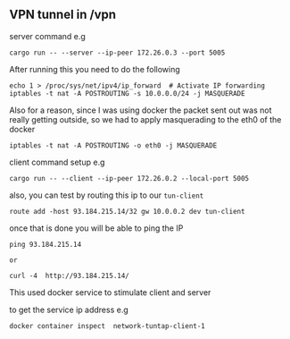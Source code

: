 ## VPN tunnel in /vpn

server command e.g

```
cargo run -- --server --ip-peer 172.26.0.3 --port 5005
```

After running this you need to do the following

```
echo 1 > /proc/sys/net/ipv4/ip_forward  # Activate IP forwarding
iptables -t nat -A POSTROUTING -s 10.0.0.0/24 -j MASQUERADE
```

Also for a reason, since I was using docker the packet sent out was not really getting outside, so we had to apply masquerading to the eth0 of the docker

```
iptables -t nat -A POSTROUTING -o eth0 -j MASQUERADE
```

client command setup e.g

```
cargo run -- --client --ip-peer 172.26.0.2 --local-port 5005
```

also, you can test by routing this ip to our `tun-client`

```
route add -host 93.184.215.14/32 gw 10.0.0.2 dev tun-client
```

once that is done you will be able to ping the IP 
```
ping 93.184.215.14

or

curl -4  http://93.184.215.14/
```


This used docker service to stimulate client and server

to get the service ip address e.g

```
docker container inspect  network-tuntap-client-1
```
